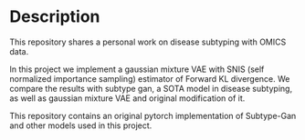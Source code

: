 # Description

This repository shares a personal work on disease subtyping with OMICS data.

In this project we implement a gaussian mixture VAE with SNIS (self normalized importance sampling) estimator of Forward KL divergence. We compare the results with subtype gan, a SOTA model in disease subtyping, as well as gaussian mixture VAE and original modification of it.

This repository contains an original pytorch implementation of Subtype-Gan and other models used in this project.

